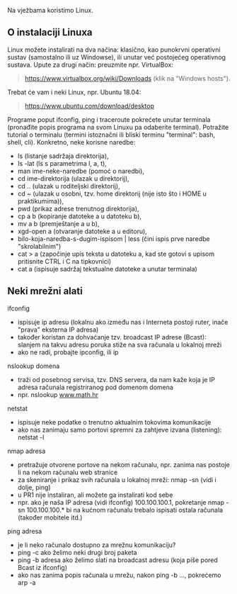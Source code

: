 Na vježbama koristimo Linux.

## O instalaciji Linuxa

Linux možete instalirati na dva načina: klasično, kao punokrvni operativni sustav (samostalno ili uz Windowse), ili unutar već postojećeg operativnog sustava. Upute za drugi način: preuzmite npr. VirtualBox:  
>    https://www.virtualbox.org/wiki/Downloads (klik na "Windows hosts").   

Trebat će vam i neki Linux, npr. Ubuntu 18.04:  
>    https://www.ubuntu.com/download/desktop  

Programe poput ifconfig, ping i traceroute pokrećete unutar terminala (pronađite popis programa na svom Linuxu pa odaberite terminal). Potražite tutorial o terminalu (termini istoznačni ili bliski terminu "terminal": bash, shell, cli). Konkretno, neke korisne naredbe:   

-    ls (listanje sadržaja direktorija),   
-    ls -lat (ls s parametrima l, a, t),   
-    man ime-neke-naredbe (pomoć o naredbi),   
-    cd ime-direktorija (ulazak u direktorij),   
-    cd .. (ulazak u roditeljski direktorij),   
-    cd ~ (ulazak u osobni, tzv. home direktorij (nije isto što i HOME u praktikumima)),    
-    pwd (prikaz adrese trenutnog direktorija),   
-    cp a b (kopiranje datoteke a u datoteku b),  
-    mv a b (premještanje a u b),  
-    xgd-open a (otvaranje datoteke a u editoru),  
-    bilo-koja-naredba-s-dugim-ispisom | less (čini ispis prve naredbe "skrolabilnim")  
-    cat > a (započinje upis teksta u datoteku a, kad ste gotovi s upisom pritisnite CTRL i C na tipkovnici)  
-    cat a (ispisuje sadržaj tekstualne datoteke a unutar terminala)  



## Neki mrežni alati

ifconfig
 - ispisuje ip adresu (lokalnu ako između nas i Interneta postoji ruter, inače "prava" eksterna IP adresa)
 - također koristan za dohvaćanje tzv. broadcast IP adrese (Bcast): slanjem na takvu adresu poruka stiže na sva računala u lokalnoj mreži
 - ako ne radi, probajte ipconfig, ili ip

nslookup domena
 - traži od posebnog servisa, tzv. DNS servera, da nam kaže koja je IP adresa računala registriranog pod domenom domena 
 - npr. nslookup www.math.hr

netstat
 - ispisuje neke podatke o trenutno aktualnim tokovima komunikacije
 - ako nas zanimaju samo portovi spremni za zahtjeve izvana (listening): netstat -l

nmap adresa
 - pretražuje otvorene portove na nekom računalu, npr. zanima nas postoje li na nekom računalu web stranice
 - za skeniranje i prikaz svih računala u lokalnoj mreži: nmap -sn (vidi i dolje, ping)
 - u PR1 nije instaliran, ali možete ga instalirati kod sebe
 - npr. ako je naša IP adresa (vidi ifconfig) 100.100.100.1, pokretanje nmap -sn 100.100.100.* bi na kućnom računalu trebalo ispisati ostala računala (također mobitele itd.)

ping adresa
 - je li neko računalo dostupno za mrežnu komunikaciju?
 - ping -c ako želimo neki drugi broj paketa
 - ping -b adresa ako želimo slati na broadcast adresu (koja piše pored Bcast iz ifconfig)
 - ako nas zanima popis računala u mrežu, nakon ping -b ..., pokrećemo arp -a 

